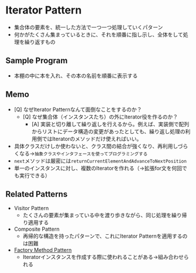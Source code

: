 # Iterator Pattern
- 集合体の要素を、統一した方法で一つ一つ処理していくパターン
- 何かがたくさん集まっているときに、それを順番に指し示し、全体をして処理を繰り返すもの

## Sample Program
- 本棚の中に本を入れ、その本の名前を順番に表示する

## Memo
- [Q] なぜIterator Patternなんて面倒なことをするのか？
    - [Q] なぜ集合体（インスタンスたち）の外にIterator役を作るのか？
        - [A] 実装と切り離して繰り返しを行えるから。例えば、実装側で配列からリストにデータ構造の変更があったとしても、繰り返し処理の利用側ではIteratorのメソッドだけ使えればいい。
- 具体クラスだけしか使わないと、クラス間の結合が強くなり、再利用しづらくなる→`抽象クラスやインタフェースを使ってプログラミングする`
- `next`メソッドは厳密には`returnCurrentElementAndAdvanceToNextPosition`
- 単一のインスタンスに対し、複数のIteratorを作れる（→拡張for文を何回でも実行できる）

## Related Patterns
- Visitor Pattern
    - たくさんの要素が集まっている中を渡り歩きながら、同じ処理を繰り帰り適用する
- Composite Pattern
    - 再帰的な構造を持ったパターンで、これにIterator Patternを適用するのは困難
- [Factory Method Pattern](../04-factory-method-pattern/)
    - Iteratorインスタンスを作成する際に使われることがある→組み合わせられる
